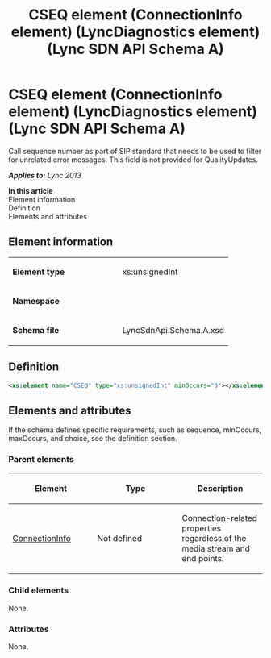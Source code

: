 ﻿---
title: CSEQ element (ConnectionInfo element) (LyncDiagnostics element) (Lync SDN API Schema A)
TOCTitle: CSEQ element
ms:assetid: 41e3904b-243b-5d13-ed31-ff6d0f2821f2
ms:mtpsurl: https://msdn.microsoft.com/en-us/library/Dn455014(v=office.15)
ms:contentKeyID: 57260892
ms.date: 07/24/2014
mtps_version: v=office.15
dev_langs:
- xml
---

# CSEQ element (ConnectionInfo element) (LyncDiagnostics element) (Lync SDN API Schema A)

Call sequence number as part of SIP standard that needs to be used to filter for unrelated error messages. This field is not provided for QualityUpdates.


_**Applies to:** Lync 2013_

**In this article**  
Element information  
Definition  
Elements and attributes  

## Element information

<table>
<colgroup>
<col style="width: 50%" />
<col style="width: 50%" />
</colgroup>
<tbody>
<tr class="odd">
<td><p><strong>Element type</strong></p></td>
<td><p>xs:unsignedInt</p></td>
</tr>
<tr class="even">
<td><p><strong>Namespace</strong></p></td>
<td><p></p></td>
</tr>
<tr class="odd">
<td><p><strong>Schema file</strong></p></td>
<td><p>LyncSdnApi.Schema.A.xsd</p></td>
</tr>
</tbody>
</table>


## Definition

``` xml
<xs:element name="CSEQ" type="xs:unsignedInt" minOccurs="0"></xs:element>
```

## Elements and attributes

If the schema defines specific requirements, such as sequence, minOccurs, maxOccurs, and choice, see the definition section.

### Parent elements

<table>
<colgroup>
<col style="width: 33%" />
<col style="width: 33%" />
<col style="width: 33%" />
</colgroup>
<thead>
<tr class="header">
<th><p>Element</p></th>
<th><p>Type</p></th>
<th><p>Description</p></th>
</tr>
</thead>
<tbody>
<tr class="odd">
<td><p><a href="connectioninfo-element-lyncdiagnostics-element-lync-sdn-api-schema-a.md">ConnectionInfo</a></p></td>
<td><p>Not defined</p></td>
<td><p>Connection-related properties regardless of the media stream and end points.</p></td>
</tr>
</tbody>
</table>


### Child elements

None.

### Attributes

None.

